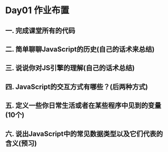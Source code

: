 # Day01 作业布置

## 一. 完成课堂所有的代码





## 二. 简单聊聊JavaScript的历史(自己的话术来总结)





## 三. 说说你对JS引擎的理解(自己的话术总结)





## 四. JavaScript的交互方式有哪些？(后两种方式)





## 五. 定义一些你日常生活或者在某些程序中见到的变量(10个)





## 六. 说出JavaScript中的常见数据类型以及它们代表的含义(预习)



